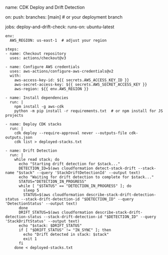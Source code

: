name: CDK Deploy and Drift Detection

on:
  push:
    branches: [main]  # or your deployment branch

jobs:
  deploy-and-drift-check:
    runs-on: ubuntu-latest

    env:
      AWS_REGION: us-east-1  # adjust your region

    steps:
    - name: Checkout repository
      uses: actions/checkout@v3

    - name: Configure AWS credentials
      uses: aws-actions/configure-aws-credentials@v2
      with:
        aws-access-key-id: ${{ secrets.AWS_ACCESS_KEY_ID }}
        aws-secret-access-key: ${{ secrets.AWS_SECRET_ACCESS_KEY }}
        aws-region: ${{ env.AWS_REGION }}

    - name: Install dependencies
      run: |
        npm install -g aws-cdk
        python -m pip install -r requirements.txt  # or npm install for JS projects

    - name: Deploy CDK stacks
      run: |
        cdk deploy --require-approval never --outputs-file cdk-outputs.json
        cdk list > deployed-stacks.txt

    - name: Drift Detection
      run: |
        while read stack; do
          echo "Starting drift detection for $stack..."
          DETECTION_ID=$(aws cloudformation detect-stack-drift --stack-name "$stack" --query 'StackDriftDetectionId' --output text)
          echo "Waiting for drift detection to complete for $stack..."
          STATUS="DETECTION_IN_PROGRESS"
          while [ "$STATUS" == "DETECTION_IN_PROGRESS" ]; do
            sleep 5
            STATUS=$(aws cloudformation describe-stack-drift-detection-status --stack-drift-detection-id "$DETECTION_ID" --query 'DetectionStatus' --output text)
          done
          DRIFT_STATUS=$(aws cloudformation describe-stack-drift-detection-status --stack-drift-detection-id "$DETECTION_ID" --query 'StackDriftStatus' --output text)
          echo "$stack: $DRIFT_STATUS"
          if [ "$DRIFT_STATUS" != "IN_SYNC" ]; then
            echo "Drift detected in stack: $stack"
            exit 1
          fi
        done < deployed-stacks.txt
